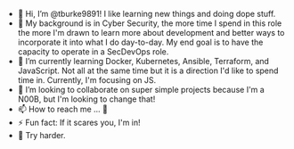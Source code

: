 - 👋 Hi, I’m @tburke9891! I like learning new things and doing dope stuff.
- 👀 My background is in Cyber Security, the more time I spend in this role the more I'm drawn to learn more about development and better ways to incorporate it into what I do day-to-day. My end goal is to have the capacity to operate in a SecDevOps role.
- 🌱 I’m currently learning Docker, Kubernetes, Ansible, Terraform, and JavaScript. Not all at the same time but it is a direction I'd like to spend time in. Currently, I'm focusing on JS.
- 💞️ I’m looking to collaborate on super simple projects because I'm a N00B, but I'm looking to change that!
- 📫 How to reach me ... 👻
- ⚡ Fun fact: If it scares you, I'm in!
- 🚧 Try harder.

<!---
tburke9891/tburke9891 is a ✨ special ✨ repository because its `README.md` (this file) appears on your GitHub profile.
You can click the Preview link to take a look at your changes.
--->
